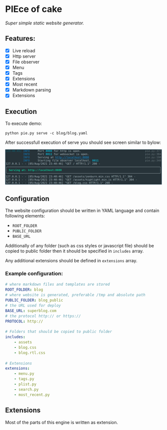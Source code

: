 # PIEce of cake

*Super simple static website generator.*

## Features:

- [x] Live reload
- [x] Http server
- [x] File observer
- [x] Menu 
- [x] Tags
- [x] Extensions
- [x] Most recent
- [x] Markdown parsing
- [x] Extensions

## Execution

To execute demo:
```shell 
python pie.py serve -c blog/blog.yaml
```



After successfull execution of serve you should see screen similar to bylow:

<img src="serve_output.png" />

## Configuration
The website configuration should be written in YAML language and contain following elements:
* `ROOT_FOLDER`
* `PUBLIC_FOLDER`
* `BASE_URL`

Additionally of any folder (such as css styles or javascript file) should be copied to public folder then it should be specified in `includes` array.

Any additional extensions should be defined in `extensions` array.

### Example configuration:
```yaml
# where markdown files and templates are stored
ROOT_FOLDER: blog
# where website is generated, preferable /tmp and absolute path
PUBLIC_FOLDER: blog_public
# the URL used for deploy
BASE_URL: superblog.com
# the protocol http:// or https://
PROTOCOL: http://

# Folders that should be copied to public folder
includes:
    - assets
    - blog.css
    - blog.rtl.css

# Extensions
extensions:
    - menu.py
    - tags.py
    - plist.py
    - search.py
    - most_recent.py
```

## Extensions
Most of the parts of this engine is written as extension. 



